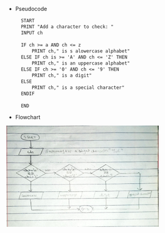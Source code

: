 <!--
* Name: ASAD IMRAN
* Date: 9 sept 24
* Desc: Question01 pseudocode, and flowchart
-->

- Pseudocode

        START
        PRINT "Add a character to check: "
        INPUT ch
        
        IF ch >= a AND ch <= z
            PRINT ch," is s alowercase alphabet"
        ELSE IF ch is >= 'A' AND ch <= 'Z' THEN
            PRINT ch," is an uppercase alphabet"
        ELSE IF ch >= '0' AND ch <= '9' THEN
            PRINT ch," is a digit"
        ELSE
            PRINT ch," is a special character"
        ENDIF
        
        END

    

- Flowchart
<img src="Question03.jpeg" width = "400" height = "auto" >


